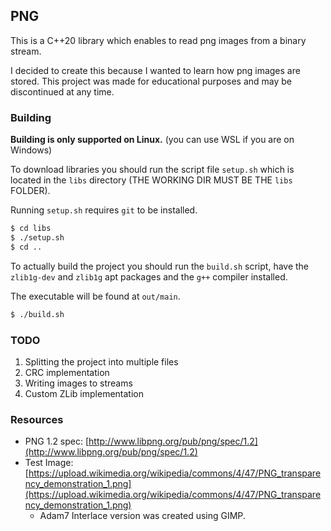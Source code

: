 ## PNG

This is a C++20 library which enables to read png images from a binary stream.

I decided to create this because I wanted to learn how png images are stored.
This project was made for educational purposes and may be discontinued at any time.

### Building

**Building is only supported on Linux.** (you can use WSL if you are on Windows)

To download libraries you should run the script file `setup.sh` which is located in the `libs` directory
(THE WORKING DIR MUST BE THE `libs` FOLDER).

Running `setup.sh` requires `git` to be installed.

```sh
$ cd libs
$ ./setup.sh
$ cd ..
```

To actually build the project you should run the `build.sh` script, have the `zlib1g-dev` and `zlib1g` apt packages and the `g++` compiler
installed.

The executable will be found at `out/main`.

```sh
$ ./build.sh
```

### TODO

1. Splitting the project into multiple files
2. CRC implementation
3. Writing images to streams
4. Custom ZLib implementation

### Resources

- PNG 1.2 spec: [http://www.libpng.org/pub/png/spec/1.2](http://www.libpng.org/pub/png/spec/1.2)
- Test Image: [https://upload.wikimedia.org/wikipedia/commons/4/47/PNG_transparency_demonstration_1.png](https://upload.wikimedia.org/wikipedia/commons/4/47/PNG_transparency_demonstration_1.png)
  - Adam7 Interlace version was created using GIMP.
